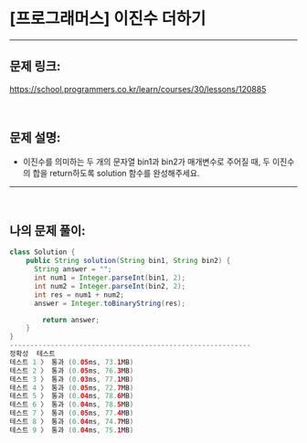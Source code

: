 # [프로그래머스] 이진수 더하기

---

## 문제 링크:

https://school.programmers.co.kr/learn/courses/30/lessons/120885

<br>

## 문제 설명:

- 이진수를 의미하는 두 개의 문자열 bin1과 bin2가 매개변수로 주어질 때, 두 이진수의 합을 return하도록 solution 함수를 완성해주세요.

---

<br>

## 나의 문제 풀이:

```java
class Solution {
    public String solution(String bin1, String bin2) {
      String answer = "";
      int num1 = Integer.parseInt(bin1, 2);
      int num2 = Integer.parseInt(bin2, 2);
      int res = num1 + num2;
      answer = Integer.toBinaryString(res);

        return answer;
    }
}
-----------------------------------------------------------
정확성  테스트
테스트 1 〉	통과 (0.05ms, 73.1MB)
테스트 2 〉	통과 (0.05ms, 76.3MB)
테스트 3 〉	통과 (0.03ms, 77.1MB)
테스트 4 〉	통과 (0.05ms, 72.7MB)
테스트 5 〉	통과 (0.04ms, 78.6MB)
테스트 6 〉	통과 (0.04ms, 78.5MB)
테스트 7 〉	통과 (0.05ms, 77.4MB)
테스트 8 〉	통과 (0.04ms, 74.7MB)
테스트 9 〉	통과 (0.04ms, 75.1MB)
```
